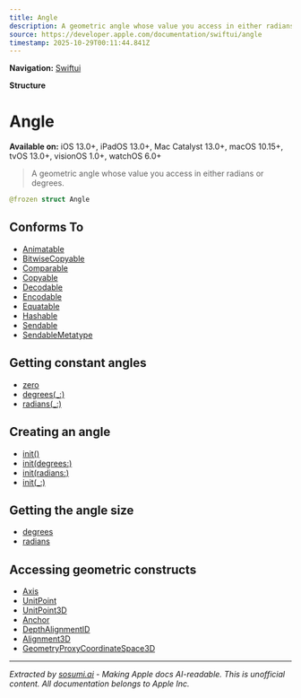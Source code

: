 ```yaml
---
title: Angle
description: A geometric angle whose value you access in either radians or degrees.
source: https://developer.apple.com/documentation/swiftui/angle
timestamp: 2025-10-29T00:11:44.841Z
---
```


**Navigation:** [Swiftui](/documentation/swiftui)

**Structure**

# Angle

**Available on:** iOS 13.0+, iPadOS 13.0+, Mac Catalyst 13.0+, macOS 10.15+, tvOS 13.0+, visionOS 1.0+, watchOS 6.0+

> A geometric angle whose value you access in either radians or degrees.

```swift
@frozen struct Angle
```

## Conforms To

- [Animatable](/documentation/swiftui/animatable)
- [BitwiseCopyable](/documentation/Swift/BitwiseCopyable)
- [Comparable](/documentation/Swift/Comparable)
- [Copyable](/documentation/Swift/Copyable)
- [Decodable](/documentation/Swift/Decodable)
- [Encodable](/documentation/Swift/Encodable)
- [Equatable](/documentation/Swift/Equatable)
- [Hashable](/documentation/Swift/Hashable)
- [Sendable](/documentation/Swift/Sendable)
- [SendableMetatype](/documentation/Swift/SendableMetatype)

## Getting constant angles

- [zero](/documentation/swiftui/angle/zero)
- [degrees(_:)](/documentation/swiftui/angle/degrees(_:))
- [radians(_:)](/documentation/swiftui/angle/radians(_:))

## Creating an angle

- [init()](/documentation/swiftui/angle/init())
- [init(degrees:)](/documentation/swiftui/angle/init(degrees:))
- [init(radians:)](/documentation/swiftui/angle/init(radians:))
- [init(_:)](/documentation/swiftui/angle/init(_:))

## Getting the angle size

- [degrees](/documentation/swiftui/angle/degrees)
- [radians](/documentation/swiftui/angle/radians)

## Accessing geometric constructs

- [Axis](/documentation/swiftui/axis)
- [UnitPoint](/documentation/swiftui/unitpoint)
- [UnitPoint3D](/documentation/swiftui/unitpoint3d)
- [Anchor](/documentation/swiftui/anchor)
- [DepthAlignmentID](/documentation/swiftui/depthalignmentid)
- [Alignment3D](/documentation/swiftui/alignment3d)
- [GeometryProxyCoordinateSpace3D](/documentation/swiftui/geometryproxycoordinatespace3d)

---

*Extracted by [sosumi.ai](https://sosumi.ai) - Making Apple docs AI-readable.*
*This is unofficial content. All documentation belongs to Apple Inc.*
